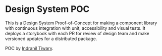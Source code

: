 # Design System POC

This is a Design System Proof-of-Concept for making a component library with continuous integration with unit, accessibility and visual tests. It deploys a storybook with each PR for review of design team and make versioned updates for a distributed package.

POC by [Indranil Tiwary](https://indraniltiwary.com).